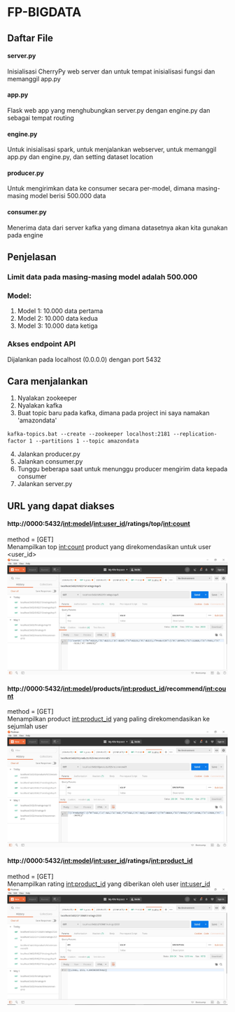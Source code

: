 # FP-BIGDATA

## Daftar File

#### server.py
Inisialisasi CherryPy web server dan untuk tempat inisialisasi fungsi dan memanggil app.py

#### app.py
Flask web app yang menghubungkan server.py dengan engine.py dan sebagai tempat routing

#### engine.py
Untuk inisialisasi spark, untuk menjalankan webserver, untuk memanggil app.py dan engine.py, dan setting dataset location  

#### producer.py
Untuk mengirimkan data ke consumer secara per-model, dimana masing-masing model berisi 500.000 data

#### consumer.py
Menerima data dari server kafka yang dimana datasetnya akan kita gunakan pada engine


## Penjelasan
### Limit data pada masing-masing model adalah 500.000
### Model:
1. Model 1: 10.000 data pertama
2. Model 2: 10.000 data kedua
3. Model 3: 10.000 data ketiga

### Akses endpoint API
Dijalankan pada localhost (0.0.0.0) dengan port 5432

## Cara menjalankan
1. Nyalakan zookeeper
2. Nyalakan kafka
3. Buat topic baru pada kafka, dimana pada project ini saya namakan 'amazondata'
```
kafka-topics.bat --create --zookeeper localhost:2181 --replication-factor 1 --partitions 1 --topic amazondata
```
4. Jalankan producer.py
5. Jalankan consumer.py
6. Tunggu beberapa saat untuk menunggu producer mengirim data kepada consumer
7. Jalankan server.py

## URL yang dapat diakses
#### http://0000:5432/<int:model>/<int:user_id>/ratings/top/<int:count>
method = [GET]
<br>
Menampilkan top <int:count> product yang direkomendasikan untuk user <user_id>
<br>
![img](./img/API1.jpg)
#### http://0000:5432/<int:model>/products/<int:product_id>/recommend/<int:count>
method = [GET]
<br>
Menampilkan product <int:product_id> yang paling direkomendasikan ke sejumlah <count> user
<br>
![img](./img/API2.jpg)
#### http://0000:5432/<int:model>/<int:user_id>/ratings/<int:product_id>
method = [GET]
<br>
Menampilkan rating <int:product_id> yang diberikan oleh user <int:user_id>
<br>
![img](./img/API3.jpg)
